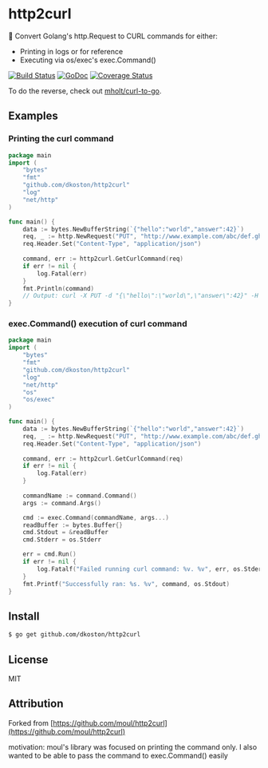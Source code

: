 # http2curl
:triangular_ruler: Convert Golang's http.Request to CURL commands for either:

- Printing in logs or for reference
- Executing via os/exec's exec.Command()

[![Build Status](https://travis-ci.org/dkoston/http2curl.svg?branch=master)](https://travis-ci.org/dkoston/http2curl)
[![GoDoc](https://godoc.org/github.com/dkoston/http2curl?status.svg)](https://godoc.org/github.com/dkoston/http2curl)
[![Coverage Status](https://coveralls.io/repos/dkoston/http2curl/badge.svg)](https://coveralls.io/github/dkoston/http2curl)


To do the reverse, check out [mholt/curl-to-go](https://github.com/mholt/curl-to-go).

## Examples

### Printing the curl command

```go
package main
import (
	"bytes"
	"fmt"
	"github.com/dkoston/http2curl"
	"log"
	"net/http"
)

func main() {
    data := bytes.NewBufferString(`{"hello":"world","answer":42}`)
    req, _ := http.NewRequest("PUT", "http://www.example.com/abc/def.ghi?jlk=mno&pqr=stu", data)
    req.Header.Set("Content-Type", "application/json")
    
    command, err := http2curl.GetCurlCommand(req)
    if err != nil {
        log.Fatal(err)
    }
    fmt.Println(command)
    // Output: curl -X PUT -d "{\"hello\":\"world\",\"answer\":42}" -H "Content-Type: application/json" http://www.example.com/abc/def.ghi?jlk=mno&pqr=stu
}
```

### exec.Command() execution of curl command

```go
package main
import (
	"bytes"
	"fmt"
    "github.com/dkoston/http2curl"
	"log"
	"net/http"
	"os"
	"os/exec"
)

func main() {
    data := bytes.NewBufferString(`{"hello":"world","answer":42}`)
    req, _ := http.NewRequest("PUT", "http://www.example.com/abc/def.ghi?jlk=mno&pqr=stu", data)
    req.Header.Set("Content-Type", "application/json")
    
    command, err := http2curl.GetCurlCommand(req)
    if err != nil {
        log.Fatal(err)
    }
    
    commandName := command.Command()
    args := command.Args()

    cmd := exec.Command(commandName, args...)
    readBuffer := bytes.Buffer{}
    cmd.Stdout = &readBuffer
    cmd.Stderr = os.Stderr

    err = cmd.Run()
    if err != nil {
    	log.Fatalf("Failed running curl command: %v. %v", err, os.Stderr)
    }
    fmt.Printf("Successfully ran: %s. %v", command, os.Stdout)
}

```

## Install

```bash
$ go get github.com/dkoston/http2curl
```

## License

MIT

## Attribution

Forked from [https://github.com/moul/http2curl](https://github.com/moul/http2curl)

motivation: moul's library was focused on printing the command only. I also 
wanted to be able to pass the command to exec.Command() easily
